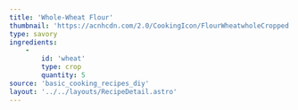 ```yaml
---
title: 'Whole-Wheat Flour'
thumbnail: 'https://acnhcdn.com/2.0/CookingIcon/FlourWheatwholeCropped.png'
type: savory
ingredients:
	-
		id: 'wheat'
		type: crop
		quantity: 5
source: 'basic_cooking_recipes_diy'
layout: '../../layouts/RecipeDetail.astro'
---
```

